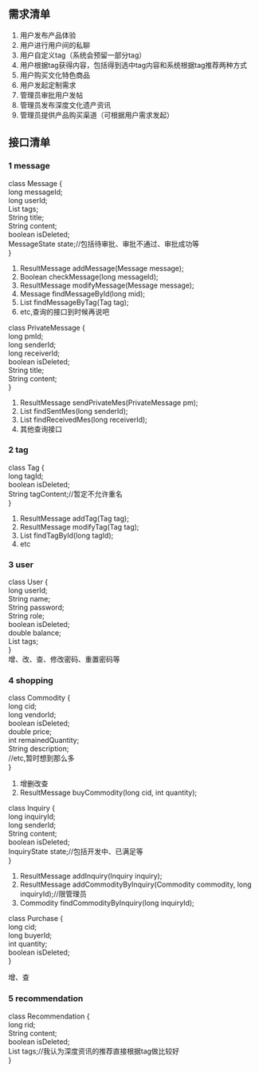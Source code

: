 ## 需求清单

1. 用户发布产品体验
2. 用户进行用户间的私聊
3. 用户自定义tag（系统会预留一部分tag）
4. 用户根据tag获得内容，包括得到选中tag内容和系统根据tag推荐两种方式
5. 用户购买文化特色商品
6. 用户发起定制需求
7. 管理员审批用户发帖
8. 管理员发布深度文化遗产资讯
9. 管理员提供产品购买渠道（可根据用户需求发起）

## 接口清单
### 1 message
class Message {   
	long messageId;   
	long userId;   
	List<Tag> tags;    
	String title;    
	String content;         
	boolean isDeleted;    
	MessageState state;//包括待审批、审批不通过、审批成功等    
}    

1. ResultMessage addMessage(Message message);
2. Boolean checkMessage(long messageId);
3. ResultMessage modifyMessage(Message message);
4. Message findMessageById(long mid);
5. List<Message> findMessageByTag(Tag tag);
6. etc,查询的接口到时候再说吧

class PrivateMessage {    
	long pmId;    
	long senderId;    
	long receiverId;    
	boolean isDeleted;    
	String title;    
	String content;    
}

1. ResultMessage sendPrivateMes(PrivateMessage pm);
2. List<PrivateMessage> findSentMes(long senderId);
3. List<PrivateMessage> findReceivedMes(long receiverId);
4. 其他查询接口

### 2 tag

class Tag {    
	long tagId;    
	boolean isDeleted;    
	String tagContent;//暂定不允许重名    
}

1. ResultMessage addTag(Tag tag);
2. ResultMessage modifyTag(Tag tag);
3. List<Tag> findTagById(long tagId);
4. etc

### 3 user

class User {    
	long userId;    
	String name;    
	String password;    
	String role;    
	boolean isDeleted;    
	double balance;     
	List<Tag> tags;    
}   
增、改、查、修改密码、重置密码等

### 4 shopping

class Commodity {    
	long cid;    
	long vendorId;    
	boolean isDeleted;    
	double price;    
	int remainedQuantity;    
	String description;    
	//etc,暂时想到那么多    
}

1. 增删改查
2. ResultMessage buyCommodity(long cid, int quantity);

class Inquiry {    
	long inquiryId;    
	long senderId;    
	String content;    
	boolean isDeleted;    
	InquiryState state;//包括开发中、已满足等     
}

1. ResultMessage addInquiry(Inquiry inquiry);
2. ResultMessage addCommodityByInquiry(Commodity commodity, long inquiryId);//限管理员
3. Commodity findCommodityByInquiry(long inquiryId);

class Purchase {        
	long cid;    
	long buyerId;    
	int quantity;    
	boolean isDeleted;    
}

增、查

### 5 recommendation

class Recommendation {    
	long rid;    
	String content;    
	boolean isDeleted;    
	List<Tag> tags;//我认为深度资讯的推荐直接根据tag做比较好       
}

